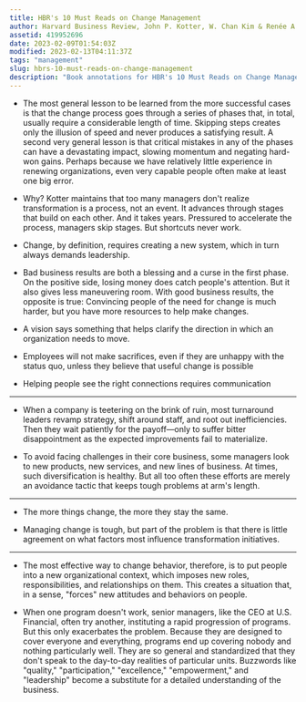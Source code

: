 ```yaml
---
title: HBR's 10 Must Reads on Change Management 
author: Harvard Business Review, John P. Kotter, W. Chan Kim & Renée A. Mauborgne
assetid: 419952696
date: 2023-02-09T01:54:03Z
modified: 2023-02-13T04:11:37Z
tags: "management"
slug: hbrs-10-must-reads-on-change-management
description: "Book annotations for HBR's 10 Must Reads on Change Management  by Harvard Business Review, John P. Kotter, W. Chan Kim & Renée A. Mauborgne"
---
```


*  The most general lesson to be learned from the more successful cases is that the change process goes through a series of phases that, in total, usually require a considerable length of time. Skipping steps creates only the illusion of speed and never produces a satisfying result. A second very general lesson is that critical mistakes in any of the phases can have a devastating impact, slowing momentum and negating hard-won gains. Perhaps because we have relatively little experience in renewing organizations, even very capable people often make at least one big error.

*  Why? Kotter maintains that too many managers don't realize transformation is a process, not an event. It advances through stages that build on each other. And it takes years. Pressured to accelerate the process, managers skip stages. But shortcuts never work.

*  Change, by definition, requires creating a new system, which in turn always demands leadership.

*  Bad business results are both a blessing and a curse in the first phase. On the positive side, losing money does catch people's attention. But it also gives less maneuvering room. With good business results, the opposite is true: Convincing people of the need for change is much harder, but you have more resources to help make changes.

*  A vision says something that helps clarify the direction in which an organization needs to move.

*  Employees will not make sacrifices, even if they are unhappy with the status quo, unless they believe that useful change is possible

*  Helping people see the right connections requires communication

---

*  When a company is teetering on the brink of ruin, most turnaround leaders revamp strategy, shift around staff, and root out inefficiencies. Then they wait patiently for the payoff—only to suffer bitter disappointment as the expected improvements fail to materialize.

*  To avoid facing challenges in their core business, some managers look to new products, new services, and new lines of business. At times, such diversification is healthy. But all too often these efforts are merely an avoidance tactic that keeps tough problems at arm's length.

---

*  The more things change, the more they stay the same.

*  Managing change is tough, but part of the problem is that there is little agreement on what factors most influence transformation initiatives.

---

*  The most effective way to change behavior, therefore, is to put people into a new organizational context, which imposes new roles, responsibilities, and relationships on them. This creates a situation that, in a sense, "forces" new attitudes and behaviors on people.

*  When one program doesn't work, senior managers, like the CEO at U.S. Financial, often try another, instituting a rapid progression of programs. But this only exacerbates the problem. Because they are designed to cover everyone and everything, programs end up covering nobody and nothing particularly well. They are so general and standardized that they don't speak to the day-to-day realities of particular units. Buzzwords like "quality," "participation," "excellence," "empowerment," and "leadership" become a substitute for a detailed understanding of the business.

